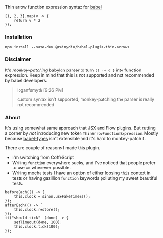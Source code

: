Thin arrow function expression syntax for [babel].

```
[1, 2, 3].map(v -> {
	return v * 2;
});
```

### Installation

```
npm install --save-dev @rainydio/babel-plugin-thin-arrows
```

### Disclaimer

It's *monkey-patching* [babylon] parser to turn `() -> { }` into function expression. Keep in mind that this is not supported and
not recommended by babel developers.

> loganfsmyth [9:26 PM]
>
> custom syntax isn’t supported,
> monkey-patching the parser is really not recommended

### About

It's using somewhat same approach that JSX and Flow plugins.
But cutting a corner by *not* introducing new token
`ThinArrowFunctionExpression`. Mostly because [babel-types] isn't
extensible and it's hard to monkey-patch it.

There are couple of reasons I made this plugin.

* I'm switching from CoffeScript
* Writing `function` everywhere sucks, and I've noticed that people
  prefer to use `=>` whenever possible.
* Writing mocha tests I have an option of either loosing
  `this` context in tests or having gazillion `function`
	keywords polluting my sweet beautiful tests.

```
beforeEach(() -> {
	this.clock = sinon.useFakeTimers();
});
afterEach(() -> {
	this.clock.restore();
});
it("should tick", (done) -> {
	setTimeout(done, 100);
	this.clock.tick(100);
});
```

[babel]: https://babeljs.io/
[babylon]: https://github.com/babel/babel/tree/master/packages/babylon
[babel-types]: https://github.com/babel/babel/tree/master/packages/babel-types
